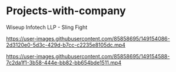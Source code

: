 # Projects-with-company

Wiseup Infotech LLP - Sling Fight


https://user-images.githubusercontent.com/85858695/149154086-2d3120e0-5d3c-429d-b7cc-c2235e8105dc.mp4



https://user-images.githubusercontent.com/85858695/149154588-7c2da1f1-3b58-444e-bb82-bb654bde1511.mp4


